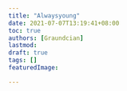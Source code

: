 ```yaml
---
title: "Alwaysyoung"
date: 2021-07-07T13:19:41+08:00
toc: true
authors: [Graundcian]
lastmod:
draft: true
tags: []
featuredImage:

---
```


<!--more-->